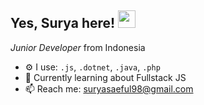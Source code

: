 <h2>
  Yes, Surya here!
  <img src="https://media.giphy.com/media/hvRJCLFzcasrR4ia7z/giphy.gif" width="28">
</h2>
<p><em>Junior Developer</em> from Indonesia</p>
  
- ⚙️ I use: `.js`, `.dotnet`, `.java`, `.php`
- 🌱 Currently learning about Fullstack JS
- 📫 Reach me: suryasaeful98@gmail.com
